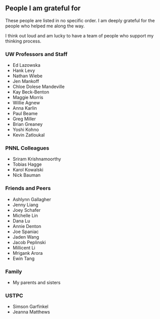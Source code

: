 ## People I am grateful for
These people are listed in no specific order. I am deeply grateful for the people who helped me along the way.

I think out loud and am lucky to have a team of people who support my thinking process.

### UW Professors and Staff
- Ed Lazowska
- Hank Levy
- Nathan Wiebe
- Jen Mankoff
- Chloe Dolese Mandeville
- Kay Beck-Benton
- Maggie Morris
- Willie Agnew
- Anna Karlin
- Paul Beame
- Greg Miller
- Brian Greaney
- Yoshi Kohno
- Kevin Zatloukal


### PNNL Colleagues
- Sriram Krishnamoorthy
- Tobias Hagge
- Karol Kowalski
- Nick Bauman


### Friends and Peers
- Ashlynn Gallagher
- Jenny Liang
- Joey Schafer
- Michelle Lin
- Dana Lu
- Annie Denton
- Joe Spaniac
- Jaden Wang
- Jacob Peplinski
- Millicent Li
- Mrigank Arora
- Ewin Tang

### Family
- My parents and sisters

### USTPC
- Simson Garfinkel
- Jeanna Matthews